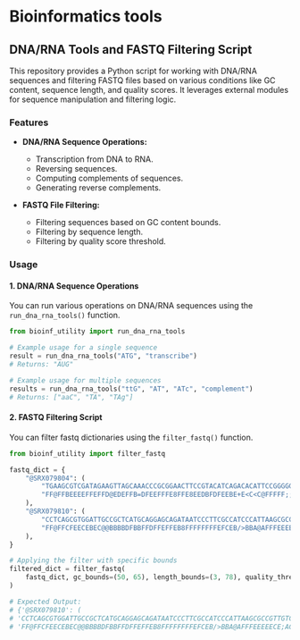 # Bioinformatics tools

## DNA/RNA Tools and FASTQ Filtering Script

This repository provides a Python script for working with DNA/RNA sequences and filtering FASTQ files based on various conditions like GC content, sequence length, and quality scores. It leverages external modules for sequence manipulation and filtering logic.

### Features

- **DNA/RNA Sequence Operations:**
  - Transcription from DNA to RNA.
  - Reversing sequences.
  - Computing complements of sequences.
  - Generating reverse complements.

- **FASTQ File Filtering:**
  - Filtering sequences based on GC content bounds.
  - Filtering by sequence length.
  - Filtering by quality score threshold.

### Usage

#### 1. DNA/RNA Sequence Operations

You can run various operations on DNA/RNA sequences using the `run_dna_rna_tools()` function. 

```python
from bioinf_utility import run_dna_rna_tools

# Example usage for a single sequence
result = run_dna_rna_tools("ATG", "transcribe")
# Returns: "AUG"

# Example usage for multiple sequences
results = run_dna_rna_tools("ttG", "AT", "ATc", "complement")
# Returns: ["aaC", "TA", "TAg"]
```

#### 2. FASTQ Filtering Script

You can filter fastq dictionaries using the `filter_fastq()` function.

```python
from bioinf_utility import filter_fastq

fastq_dict = {
    "@SRX079804": (
        "TGAAGCGTCGATAGAAGTTAGCAAACCCGCGGAACTTCCGTACATCAGACACATTCCGGGGGGTGGGCCAATCCATGATGCCTTTG",
        "FF@FFBEEEEFFEFFD@EDEFFB=DFEEFFFE8FFE8EEDBFDFEEBE+E<C<C@FFFFF;;338<??D:@=DD:8DDDD@EE?EB"
    ),
    "@SRX079810": (
        "CCTCAGCGTGGATTGCCGCTCATGCAGGAGCAGATAATCCCTTCGCCATCCCATTAAGCGCCGTTGTCGGTATTCC",
        "FF@FFCFEECEBEC@@BBBBDFBBFFDFFEFFEB8FFFFFFFFEFCEB/>BBA@AFFFEEEEECE;ACD@DBBEEE"
    ),
}

# Applying the filter with specific bounds
filtered_dict = filter_fastq(
    fastq_dict, gc_bounds=(50, 65), length_bounds=(3, 78), quality_threshold=30
)

# Expected Output:
# {'@SRX079810': (
# 'CCTCAGCGTGGATTGCCGCTCATGCAGGAGCAGATAATCCCTTCGCCATCCCATTAAGCGCCGTTGTCGGTATTCC',
# 'FF@FFCFEECEBEC@@BBBBDFBBFFDFFEFFEB8FFFFFFFFEFCEB/>BBA@AFFFEEEEECE;ACD@DBBEEE')}
```
